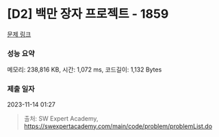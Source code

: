 # [D2] 백만 장자 프로젝트 - 1859 

[문제 링크](https://swexpertacademy.com/main/code/problem/problemDetail.do?contestProbId=AV5LrsUaDxcDFAXc) 

### 성능 요약

메모리: 238,816 KB, 시간: 1,072 ms, 코드길이: 1,132 Bytes

### 제출 일자

2023-11-14 01:27



> 출처: SW Expert Academy, https://swexpertacademy.com/main/code/problem/problemList.do